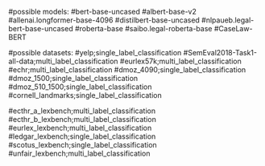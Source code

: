 #possible models:
#bert-base-uncased
#albert-base-v2
#allenai.longformer-base-4096
#distilbert-base-uncased
#nlpaueb.legal-bert-base-uncased
#roberta-base
#saibo.legal-roberta-base
#CaseLaw-BERT

#possible datasets:
#yelp;single_label_classification
#SemEval2018-Task1-all-data;multi_label_classification
#eurlex57k;multi_label_classification
#echr;multi_label_classification
#dmoz_4090;single_label_classification
#dmoz_1500;single_label_classification
#dmoz_510_1500;single_label_classification
#cornell_landmarks;single_label_classification

#ecthr_a_lexbench;multi_label_classification
#ecthr_b_lexbench;multi_label_classification
#eurlex_lexbench;multi_label_classification
#ledgar_lexbench;single_label_classification
#scotus_lexbench;single_label_classification
#unfair_lexbench;multi_label_classification